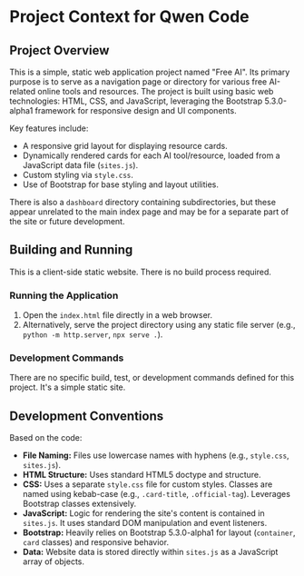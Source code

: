 # Project Context for Qwen Code

## Project Overview

This is a simple, static web application project named "Free AI". Its primary purpose is to serve as a navigation page or directory for various free AI-related online tools and resources. The project is built using basic web technologies: HTML, CSS, and JavaScript, leveraging the Bootstrap 5.3.0-alpha1 framework for responsive design and UI components.

Key features include:
- A responsive grid layout for displaying resource cards.
- Dynamically rendered cards for each AI tool/resource, loaded from a JavaScript data file (`sites.js`).
- Custom styling via `style.css`.
- Use of Bootstrap for base styling and layout utilities.

There is also a `dashboard` directory containing subdirectories, but these appear unrelated to the main index page and may be for a separate part of the site or future development.

## Building and Running

This is a client-side static website. There is no build process required.

### Running the Application
1.  Open the `index.html` file directly in a web browser.
2.  Alternatively, serve the project directory using any static file server (e.g., `python -m http.server`, `npx serve .`).

### Development Commands
There are no specific build, test, or development commands defined for this project. It's a simple static site.

## Development Conventions

Based on the code:
- **File Naming:** Files use lowercase names with hyphens (e.g., `style.css`, `sites.js`).
- **HTML Structure:** Uses standard HTML5 doctype and structure.
- **CSS:** Uses a separate `style.css` file for custom styles. Classes are named using kebab-case (e.g., `.card-title`, `.official-tag`). Leverages Bootstrap classes extensively.
- **JavaScript:** Logic for rendering the site's content is contained in `sites.js`. It uses standard DOM manipulation and event listeners.
- **Bootstrap:** Heavily relies on Bootstrap 5.3.0-alpha1 for layout (`container`, `card` classes) and responsive behavior.
- **Data:** Website data is stored directly within `sites.js` as a JavaScript array of objects.
